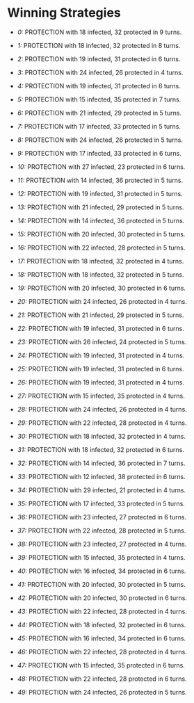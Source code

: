 # Winning Strategies

* _0:_ PROTECTION with 18 infected, 32 protected in 9 turns.


* _1:_ PROTECTION with 18 infected, 32 protected in 8 turns.


* _2:_ PROTECTION with 19 infected, 31 protected in 6 turns.


* _3:_ PROTECTION with 24 infected, 26 protected in 4 turns.


* _4:_ PROTECTION with 19 infected, 31 protected in 6 turns.


* _5:_ PROTECTION with 15 infected, 35 protected in 7 turns.


* _6:_ PROTECTION with 21 infected, 29 protected in 5 turns.


* _7:_ PROTECTION with 17 infected, 33 protected in 5 turns.


* _8:_ PROTECTION with 24 infected, 26 protected in 5 turns.


* _9:_ PROTECTION with 17 infected, 33 protected in 6 turns.


* _10:_ PROTECTION with 27 infected, 23 protected in 6 turns.


* _11:_ PROTECTION with 14 infected, 36 protected in 5 turns.


* _12:_ PROTECTION with 19 infected, 31 protected in 5 turns.


* _13:_ PROTECTION with 21 infected, 29 protected in 5 turns.


* _14:_ PROTECTION with 14 infected, 36 protected in 5 turns.


* _15:_ PROTECTION with 20 infected, 30 protected in 5 turns.


* _16:_ PROTECTION with 22 infected, 28 protected in 5 turns.


* _17:_ PROTECTION with 18 infected, 32 protected in 4 turns.


* _18:_ PROTECTION with 18 infected, 32 protected in 5 turns.


* _19:_ PROTECTION with 20 infected, 30 protected in 6 turns.


* _20:_ PROTECTION with 24 infected, 26 protected in 4 turns.


* _21:_ PROTECTION with 21 infected, 29 protected in 5 turns.


* _22:_ PROTECTION with 19 infected, 31 protected in 6 turns.


* _23:_ PROTECTION with 26 infected, 24 protected in 5 turns.


* _24:_ PROTECTION with 19 infected, 31 protected in 4 turns.


* _25:_ PROTECTION with 19 infected, 31 protected in 6 turns.


* _26:_ PROTECTION with 19 infected, 31 protected in 4 turns.


* _27:_ PROTECTION with 15 infected, 35 protected in 4 turns.


* _28:_ PROTECTION with 24 infected, 26 protected in 4 turns.


* _29:_ PROTECTION with 22 infected, 28 protected in 4 turns.


* _30:_ PROTECTION with 18 infected, 32 protected in 4 turns.


* _31:_ PROTECTION with 18 infected, 32 protected in 6 turns.


* _32:_ PROTECTION with 14 infected, 36 protected in 7 turns.


* _33:_ PROTECTION with 12 infected, 38 protected in 6 turns.


* _34:_ PROTECTION with 29 infected, 21 protected in 4 turns.


* _35:_ PROTECTION with 17 infected, 33 protected in 5 turns.


* _36:_ PROTECTION with 23 infected, 27 protected in 6 turns.


* _37:_ PROTECTION with 22 infected, 28 protected in 5 turns.


* _38:_ PROTECTION with 23 infected, 27 protected in 4 turns.


* _39:_ PROTECTION with 15 infected, 35 protected in 4 turns.


* _40:_ PROTECTION with 16 infected, 34 protected in 6 turns.


* _41:_ PROTECTION with 20 infected, 30 protected in 5 turns.


* _42:_ PROTECTION with 20 infected, 30 protected in 6 turns.


* _43:_ PROTECTION with 22 infected, 28 protected in 4 turns.


* _44:_ PROTECTION with 18 infected, 32 protected in 6 turns.


* _45:_ PROTECTION with 16 infected, 34 protected in 6 turns.


* _46:_ PROTECTION with 22 infected, 28 protected in 4 turns.


* _47:_ PROTECTION with 15 infected, 35 protected in 6 turns.


* _48:_ PROTECTION with 22 infected, 28 protected in 6 turns.


* _49:_ PROTECTION with 24 infected, 26 protected in 5 turns.


